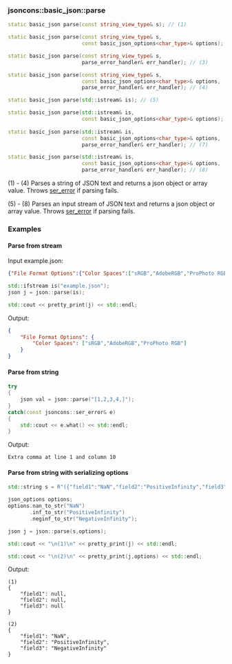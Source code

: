 ### jsoncons::basic_json::parse

```c++
static basic_json parse(const string_view_type& s); // (1)

static basic_json parse(const string_view_type& s, 
                        const basic_json_options<char_type>& options); // (2)

static basic_json parse(const string_view_type& s, 
                        parse_error_handler& err_handler); // (3)

static basic_json parse(const string_view_type& s, 
                        const basic_json_options<char_type>& options,
                        parse_error_handler& err_handler); // (4)

static basic_json parse(std::istream& is); // (5)

static basic_json parse(std::istream& is,
                        const basic_json_options<char_type>& options); // (6)
              
static basic_json parse(std::istream& is, 
                        const basic_json_options<char_type>& options,
                        parse_error_handler& err_handler); // (7)

static basic_json parse(std::istream& is, 
                        const basic_json_options<char_type>& options,
                        parse_error_handler& err_handler); // (8)
```
(1) - (4) Parses a string of JSON text and returns a json object or array value. 
Throws [ser_error](ser_error.md) if parsing fails.

(5) - (8) Parses an input stream of JSON text and returns a json object or array value. 
Throws [ser_error](ser_error.md) if parsing fails.

### Examples

#### Parse from stream

Input example.json:

```json
{"File Format Options":{"Color Spaces":["sRGB","AdobeRGB","ProPhoto RGB"]}}
```

```c++
std::ifstream is("example.json");
json j = json::parse(is);

std::cout << pretty_print(j) << std::endl;
```

Output:

```json
{
    "File Format Options": {
        "Color Spaces": ["sRGB","AdobeRGB","ProPhoto RGB"]
    }
}
```

#### Parse from string

```c++
try 
{
    json val = json::parse("[1,2,3,4,]");
} 
catch(const jsoncons::ser_error& e) 
{
    std::cout << e.what() << std::endl;
}
```
Output:
```
Extra comma at line 1 and column 10
```

#### Parse from string with serializing options

```c++
std::string s = R"({"field1":"NaN","field2":"PositiveInfinity","field3":"NegativeInfinity"})";

json_options options;
options.nan_to_str("NaN")
       .inf_to_str("PositiveInfinity")
       .neginf_to_str("NegativeInfinity");

json j = json::parse(s,options);

std::cout << "\n(1)\n" << pretty_print(j) << std::endl;

std::cout << "\n(2)\n" << pretty_print(j,options) << std::endl;
```
Output:
```
(1)
{
    "field1": null,
    "field2": null,
    "field3": null
}

(2)
{
    "field1": "NaN",
    "field2": "PositiveInfinity",
    "field3": "NegativeInfinity"
}
```



